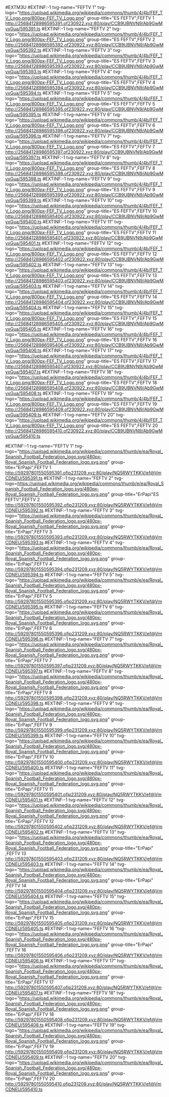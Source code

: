 #EXTM3U 
#EXTINF:-1 tvg-name="FEFTV 1" tvg-logo="https://upload.wikimedia.org/wikipedia/commons/thumb/4/4b/FEF_TV_Logo.png/800px-FEF_TV_Logo.png" group-title="ES FEFTV",FEFTV 1
http://25684128986595391.of230922.xyz:80/play/CCB9UBNVN9/Ab9GwMyxGua/595391.ts
#EXTINF:-1 tvg-name="FEFTV 2" tvg-logo="https://upload.wikimedia.org/wikipedia/commons/thumb/4/4b/FEF_TV_Logo.png/800px-FEF_TV_Logo.png" group-title="ES FEFTV",FEFTV 2
http://25684128986595392.of230922.xyz:80/play/CCB9UBNVN9/Ab9GwMyxGua/595392.ts
#EXTINF:-1 tvg-name="FEFTV 3" tvg-logo="https://upload.wikimedia.org/wikipedia/commons/thumb/4/4b/FEF_TV_Logo.png/800px-FEF_TV_Logo.png" group-title="ES FEFTV",FEFTV 3
http://25684128986595393.of230922.xyz:80/play/CCB9UBNVN9/Ab9GwMyxGua/595393.ts
#EXTINF:-1 tvg-name="FEFTV 4" tvg-logo="https://upload.wikimedia.org/wikipedia/commons/thumb/4/4b/FEF_TV_Logo.png/800px-FEF_TV_Logo.png" group-title="ES FEFTV",FEFTV 4
http://25684128986595394.of230922.xyz:80/play/CCB9UBNVN9/Ab9GwMyxGua/595394.ts
#EXTINF:-1 tvg-name="FEFTV 5" tvg-logo="https://upload.wikimedia.org/wikipedia/commons/thumb/4/4b/FEF_TV_Logo.png/800px-FEF_TV_Logo.png" group-title="ES FEFTV",FEFTV 5
http://25684128986595395.of230922.xyz:80/play/CCB9UBNVN9/Ab9GwMyxGua/595395.ts
#EXTINF:-1 tvg-name="FEFTV 6" tvg-logo="https://upload.wikimedia.org/wikipedia/commons/thumb/4/4b/FEF_TV_Logo.png/800px-FEF_TV_Logo.png" group-title="ES FEFTV",FEFTV 6
http://25684128986595396.of230922.xyz:80/play/CCB9UBNVN9/Ab9GwMyxGua/595396.ts
#EXTINF:-1 tvg-name="FEFTV 7" tvg-logo="https://upload.wikimedia.org/wikipedia/commons/thumb/4/4b/FEF_TV_Logo.png/800px-FEF_TV_Logo.png" group-title="ES FEFTV",FEFTV 7
http://25684128986595397.of230922.xyz:80/play/CCB9UBNVN9/Ab9GwMyxGua/595397.ts
#EXTINF:-1 tvg-name="FEFTV 8" tvg-logo="https://upload.wikimedia.org/wikipedia/commons/thumb/4/4b/FEF_TV_Logo.png/800px-FEF_TV_Logo.png" group-title="ES FEFTV",FEFTV 8
http://25684128986595398.of230922.xyz:80/play/CCB9UBNVN9/Ab9GwMyxGua/595398.ts
#EXTINF:-1 tvg-name="FEFTV 9" tvg-logo="https://upload.wikimedia.org/wikipedia/commons/thumb/4/4b/FEF_TV_Logo.png/800px-FEF_TV_Logo.png" group-title="ES FEFTV",FEFTV 9
http://25684128986595399.of230922.xyz:80/play/CCB9UBNVN9/Ab9GwMyxGua/595399.ts
#EXTINF:-1 tvg-name="FEFTV 10" tvg-logo="https://upload.wikimedia.org/wikipedia/commons/thumb/4/4b/FEF_TV_Logo.png/800px-FEF_TV_Logo.png" group-title="ES FEFTV",FEFTV 10
http://25684128986595400.of230922.xyz:80/play/CCB9UBNVN9/Ab9GwMyxGua/595400.ts
#EXTINF:-1 tvg-name="FEFTV 11" tvg-logo="https://upload.wikimedia.org/wikipedia/commons/thumb/4/4b/FEF_TV_Logo.png/800px-FEF_TV_Logo.png" group-title="ES FEFTV",FEFTV 11
http://25684128986595401.of230922.xyz:80/play/CCB9UBNVN9/Ab9GwMyxGua/595401.ts
#EXTINF:-1 tvg-name="FEFTV 12" tvg-logo="https://upload.wikimedia.org/wikipedia/commons/thumb/4/4b/FEF_TV_Logo.png/800px-FEF_TV_Logo.png" group-title="ES FEFTV",FEFTV 12
http://25684128986595402.of230922.xyz:80/play/CCB9UBNVN9/Ab9GwMyxGua/595402.ts
#EXTINF:-1 tvg-name="FEFTV 13" tvg-logo="https://upload.wikimedia.org/wikipedia/commons/thumb/4/4b/FEF_TV_Logo.png/800px-FEF_TV_Logo.png" group-title="ES FEFTV",FEFTV 13
http://25684128986595403.of230922.xyz:80/play/CCB9UBNVN9/Ab9GwMyxGua/595403.ts
#EXTINF:-1 tvg-name="FEFTV 14" tvg-logo="https://upload.wikimedia.org/wikipedia/commons/thumb/4/4b/FEF_TV_Logo.png/800px-FEF_TV_Logo.png" group-title="ES FEFTV",FEFTV 14
http://25684128986595404.of230922.xyz:80/play/CCB9UBNVN9/Ab9GwMyxGua/595404.ts
#EXTINF:-1 tvg-name="FEFTV 15" tvg-logo="https://upload.wikimedia.org/wikipedia/commons/thumb/4/4b/FEF_TV_Logo.png/800px-FEF_TV_Logo.png" group-title="ES FEFTV",FEFTV 15
http://25684128986595405.of230922.xyz:80/play/CCB9UBNVN9/Ab9GwMyxGua/595405.ts
#EXTINF:-1 tvg-name="FEFTV 16" tvg-logo="https://upload.wikimedia.org/wikipedia/commons/thumb/4/4b/FEF_TV_Logo.png/800px-FEF_TV_Logo.png" group-title="ES FEFTV",FEFTV 16
http://25684128986595406.of230922.xyz:80/play/CCB9UBNVN9/Ab9GwMyxGua/595406.ts
#EXTINF:-1 tvg-name="FEFTV 17" tvg-logo="https://upload.wikimedia.org/wikipedia/commons/thumb/4/4b/FEF_TV_Logo.png/800px-FEF_TV_Logo.png" group-title="ES FEFTV",FEFTV 17
http://25684128986595407.of230922.xyz:80/play/CCB9UBNVN9/Ab9GwMyxGua/595407.ts
#EXTINF:-1 tvg-name="FEFTV 18" tvg-logo="https://upload.wikimedia.org/wikipedia/commons/thumb/4/4b/FEF_TV_Logo.png/800px-FEF_TV_Logo.png" group-title="ES FEFTV",FEFTV 18
http://25684128986595408.of230922.xyz:80/play/CCB9UBNVN9/Ab9GwMyxGua/595408.ts
#EXTINF:-1 tvg-name="FEFTV 19" tvg-logo="https://upload.wikimedia.org/wikipedia/commons/thumb/4/4b/FEF_TV_Logo.png/800px-FEF_TV_Logo.png" group-title="ES FEFTV",FEFTV 19
http://25684128986595409.of230922.xyz:80/play/CCB9UBNVN9/Ab9GwMyxGua/595409.ts
#EXTINF:-1 tvg-name="FEFTV 20" tvg-logo="https://upload.wikimedia.org/wikipedia/commons/thumb/4/4b/FEF_TV_Logo.png/800px-FEF_TV_Logo.png" group-title="ES FEFTV",FEFTV 20
http://25684128986595410.of230922.xyz:80/play/CCB9UBNVN9/Ab9GwMyxGua/595410.ts


#EXTINF:-1 tvg-name="FEFTV 1" tvg-logo="https://upload.wikimedia.org/wikipedia/commons/thumb/e/ea/Royal_Spanish_Football_Federation_logo.svg/480px-Royal_Spanish_Football_Federation_logo.svg.png" group-title="ErPapi",FEFTV 1
http://59297801550595391.ofip231209.xyz:80/play/NQ5RWYTKKV/ef@VmCDNEU/595391.ts
#EXTINF:-1 tvg-name="FEFTV 2" tvg-logo=https://upload.wikimedia.org/wikipedia/commons/thumb/e/ea/Royal_Spanish_Football_Federation_logo.svg/480px-Royal_Spanish_Football_Federation_logo.svg.png" group-title="ErPapi"ES FEFTV",FEFTV 2
http://59297801550595392.ofip231209.xyz:80/play/NQ5RWYTKKV/ef@VmCDNEU/595392.ts
#EXTINF:-1 tvg-name="FEFTV 3" tvg-logo="https://upload.wikimedia.org/wikipedia/commons/thumb/e/ea/Royal_Spanish_Football_Federation_logo.svg/480px-Royal_Spanish_Football_Federation_logo.svg.png" group-title="ErPapi",FEFTV 3
http://59297801550595393.ofip231209.xyz:80/play/NQ5RWYTKKV/ef@VmCDNEU/595393.ts
#EXTINF:-1 tvg-name="FEFTV 4" tvg-logo="https://upload.wikimedia.org/wikipedia/commons/thumb/e/ea/Royal_Spanish_Football_Federation_logo.svg/480px-Royal_Spanish_Football_Federation_logo.svg.png" group-title="ErPapi",FEFTV 4
http://59297801550595394.ofip231209.xyz:80/play/NQ5RWYTKKV/ef@VmCDNEU/595394.ts
#EXTINF:-1 tvg-name="FEFTV 5" tvg-logo="https://upload.wikimedia.org/wikipedia/commons/thumb/e/ea/Royal_Spanish_Football_Federation_logo.svg/480px-Royal_Spanish_Football_Federation_logo.svg.png" group-title="ErPapi",FEFTV 5
http://59297801550595395.ofip231209.xyz:80/play/NQ5RWYTKKV/ef@VmCDNEU/595395.ts
#EXTINF:-1 tvg-name="FEFTV 6" tvg-logo="https://upload.wikimedia.org/wikipedia/commons/thumb/e/ea/Royal_Spanish_Football_Federation_logo.svg/480px-Royal_Spanish_Football_Federation_logo.svg.png" group-title="ErPapi",FEFTV 6
http://59297801550595396.ofip231209.xyz:80/play/NQ5RWYTKKV/ef@VmCDNEU/595396.ts
#EXTINF:-1 tvg-name="FEFTV 7" tvg-logo="https://upload.wikimedia.org/wikipedia/commons/thumb/e/ea/Royal_Spanish_Football_Federation_logo.svg/480px-Royal_Spanish_Football_Federation_logo.svg.png" group-title="ErPapi",FEFTV 7
http://59297801550595397.ofip231209.xyz:80/play/NQ5RWYTKKV/ef@VmCDNEU/595397.ts
#EXTINF:-1 tvg-name="FEFTV 8" tvg-logo="https://upload.wikimedia.org/wikipedia/commons/thumb/e/ea/Royal_Spanish_Football_Federation_logo.svg/480px-Royal_Spanish_Football_Federation_logo.svg.png" group-title="ErPapi",FEFTV 8
http://59297801550595398.ofip231209.xyz:80/play/NQ5RWYTKKV/ef@VmCDNEU/595398.ts
#EXTINF:-1 tvg-name="FEFTV 9" tvg-logo="https://upload.wikimedia.org/wikipedia/commons/thumb/e/ea/Royal_Spanish_Football_Federation_logo.svg/480px-Royal_Spanish_Football_Federation_logo.svg.png" group-title="ErPapi",FEFTV 9
http://59297801550595399.ofip231209.xyz:80/play/NQ5RWYTKKV/ef@VmCDNEU/595399.ts
#EXTINF:-1 tvg-name="FEFTV 10" tvg-logo="https://upload.wikimedia.org/wikipedia/commons/thumb/e/ea/Royal_Spanish_Football_Federation_logo.svg/480px-Royal_Spanish_Football_Federation_logo.svg.png" group-title="ErPapi",FEFTV 10
http://59297801550595400.ofip231209.xyz:80/play/NQ5RWYTKKV/ef@VmCDNEU/595400.ts
#EXTINF:-1 tvg-name="FEFTV 11" tvg-logo="https://upload.wikimedia.org/wikipedia/commons/thumb/e/ea/Royal_Spanish_Football_Federation_logo.svg/480px-Royal_Spanish_Football_Federation_logo.svg.png" group-title="ErPapi",FEFTV 11
http://59297801550595401.ofip231209.xyz:80/play/NQ5RWYTKKV/ef@VmCDNEU/595401.ts
#EXTINF:-1 tvg-name="FEFTV 12" tvg-logo="https://upload.wikimedia.org/wikipedia/commons/thumb/e/ea/Royal_Spanish_Football_Federation_logo.svg/480px-Royal_Spanish_Football_Federation_logo.svg.png" group-title="ErPapi",FEFTV 12
http://59297801550595402.ofip231209.xyz:80/play/NQ5RWYTKKV/ef@VmCDNEU/595402.ts
#EXTINF:-1 tvg-name="FEFTV 13" tvg-logo="https://upload.wikimedia.org/wikipedia/commons/thumb/e/ea/Royal_Spanish_Football_Federation_logo.svg/480px-Royal_Spanish_Football_Federation_logo.svg.png" group-title="ErPapi" ,FEFTV 13
http://59297801550595403.ofip231209.xyz:80/play/NQ5RWYTKKV/ef@VmCDNEU/595403.ts
#EXTINF:-1 tvg-name="FEFTV 14" tvg-logo="https://upload.wikimedia.org/wikipedia/commons/thumb/e/ea/Royal_Spanish_Football_Federation_logo.svg/480px-Royal_Spanish_Football_Federation_logo.svg.png" group-title="ErPapi" ,FEFTV 14
http://59297801550595404.ofip231209.xyz:80/play/NQ5RWYTKKV/ef@VmCDNEU/595404.ts
#EXTINF:-1 tvg-name="FEFTV 15" tvg-logo="https://upload.wikimedia.org/wikipedia/commons/thumb/e/ea/Royal_Spanish_Football_Federation_logo.svg/480px-Royal_Spanish_Football_Federation_logo.svg.png" group-title="ErPapi",FEFTV 15
http://59297801550595405.ofip231209.xyz:80/play/NQ5RWYTKKV/ef@VmCDNEU/595405.ts
#EXTINF:-1 tvg-name="FEFTV 16 "tvg-logo="https://upload.wikimedia.org/wikipedia/commons/thumb/e/ea/Royal_Spanish_Football_Federation_logo.svg/480px-Royal_Spanish_Football_Federation_logo.svg.png" group-title="ErPapi" ,FEFTV 16
http://59297801550595406.ofip231209.xyz:80/play/NQ5RWYTKKV/ef@VmCDNEU/595406.ts
#EXTINF:-1 tvg-name="FEFTV 17" tvg-logo="https://upload.wikimedia.org/wikipedia/commons/thumb/e/ea/Royal_Spanish_Football_Federation_logo.svg/480px-Royal_Spanish_Football_Federation_logo.svg.png" group-title="ErPapi",FEFTV 17
http://59297801550595407.ofip231209.xyz:80/play/NQ5RWYTKKV/ef@VmCDNEU/595407.ts
#EXTINF:-1 tvg-name="FEFTV 18" tvg-logo="https://upload.wikimedia.org/wikipedia/commons/thumb/e/ea/Royal_Spanish_Football_Federation_logo.svg/480px-Royal_Spanish_Football_Federation_logo.svg.png" group-title="ErPapi",FEFTV 18
http://59297801550595408.ofip231209.xyz:80/play/NQ5RWYTKKV/ef@VmCDNEU/595408.ts
#EXTINF:-1 tvg-name="FEFTV 19" tvg-logo="https://upload.wikimedia.org/wikipedia/commons/thumb/e/ea/Royal_Spanish_Football_Federation_logo.svg/480px-Royal_Spanish_Football_Federation_logo.svg.png" group-title="ErPapi",FEFTV 19
http://59297801550595409.ofip231209.xyz:80/play/NQ5RWYTKKV/ef@VmCDNEU/595409.ts
#EXTINF:-1 tvg-name="FEFTV 20" tvg-logo="https://upload.wikimedia.org/wikipedia/commons/thumb/e/ea/Royal_Spanish_Football_Federation_logo.svg/480px-Royal_Spanish_Football_Federation_logo.svg.png" group-title="ErPapi",FEFTV 20
http://59297801550595410.ofip231209.xyz:80/play/NQ5RWYTKKV/ef@VmCDNEU/595410.ts








